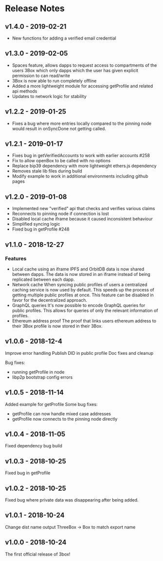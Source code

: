 # Release Notes

## v1.4.0 - 2019-02-21
* New functions for adding a verified email credential

## v1.3.0 - 2019-02-05
* Spaces feature, allows dapps to request access to compartments of the users 3Box which only dapps which the user has given explicit permission to can read/write
* 3Box is now able to run completely offline
* Added a more lightweight module for accessing getProfile and related api methods
* Updates to network logic for stability

## v1.2.2 - 2019-01-25
* Fixes a bug where more entries locally compared to the pinning node would result in onSyncDone not getting called.

## v1.2.1 - 2019-01-17
* Fixes bug in getVerifiedAccounts to work with earlier accounts #258
* Fix to allow openBox to be called with no options
* Replace bip39 dependency with more lightweight ethers.js dependency
* Removes stale lib files during build
* Modify example to work in additional environments including github pages

## v1.2.0 - 2019-01-08
* Implemented new "verified" api that checks and verifies various claims
* Reconnects to pinning node if connection is lost
* Disabled local cache iframe because it caused inconsistent behaviour
* Simplified syncing logic
* Fixed bug in getProfile #248

## v1.1.0 - 2018-12-27
### Features
* Local cache using an iframe
  IPFS and OrbitDB data is now shared between dapps. The data is now stored in an iframe instead of being replicated between each dapp.
* Network cache
  When syncing public profiles of users a centralized caching service is now used by default. This speeds up the process of getting multiple public profiles at once. This feature can be disabled in favor for the decentralized approach.
* GraphQL queries
  It's now possible to encode GraphQL queries for public profiles. This allows for queries of only the relevant information of profiles.
* Ethereum address proof
  The proof that links users ethereum address to their 3Box profile is now stored in their 3Box.

## v1.0.6 - 2018-12-4
Improve error handling
Publish DID in public profile
Doc fixes and cleanup

Bug fixes:
* running getProfile in node
* libp2p bootstrap config errors

## v1.0.5 - 2018-11-14
Added example for getProfile
Some bug fixes:
* getProfile can now handle mixed case addresses
* getProfile now connects to the pinning node directly

## v1.0.4 - 2018-11-05
Fixed dependency bug build

## v1.0.3 - 2018-10-25
Fixed bug in getProfile

## v1.0.2 - 2018-10-25
Fixed bug where private data was disappearing after being added.

## v1.0.1 - 2018-10-24
Change dist name output ThreeBox -> Box to match export name

## v1.0.0 - 2018-10-24
The first official release of 3box!
